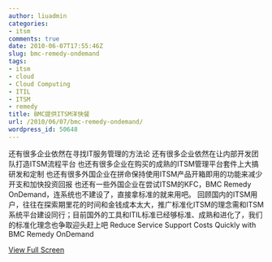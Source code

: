 ```yaml
---
author: liuadmin
categories:
- itsm
comments: true
date: 2010-06-07T17:55:46Z
slug: bmc-remedy-ondemand
tags:
- itsm
- cloud
- Cloud Computing
- ITIL
- ITSM
- remedy
title: BMC提供ITSM洋快餐
url: /2010/06/07/bmc-remedy-ondemand/
wordpress_id: 50648
---
```


还有很多企业依然在寻找IT服务管理的方法论
还有很多企业依然在让内部开发团队打造ITSM流程平台
也还有很多企业在购买的成熟的ITSM管理平台套件上大搞研发和定制
也还有很多外国企业在拼命保持使用ITSM产品开箱即用的功能来减少开支和加快投资回报
也还有一些外国企业在尝试ITSM的KFC，BMC Remedy OnDemand，连系统也不建设了，直接拿标准的就来用吧。
回顾国内的ITSM用户，往往在探索期里花的时间和金钱成本太大，推广标准化ITSM的理念需和ITSM系统平台建设同行；目前国外的工具和ITIL标准已经够标准、成熟和进化了，我们的标准化理念也争取迎头赶上吧
Reduce Service Support Costs Quickly with BMC Remedy OnDemand
 
                                     

[View Full Screen](http://media.cms.bmc.com/video/itsm-ondemand-overview.swf)



